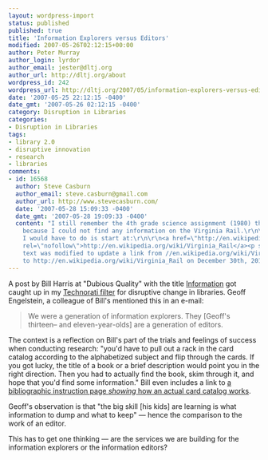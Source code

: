 ```yaml
---
layout: wordpress-import
status: published
published: true
title: 'Information Explorers versus Editors'
modified: 2007-05-26T02:12:15+00:00
author: Peter Murray
author_login: lyrdor
author_email: jester@dltj.org
author_url: http://dltj.org/about
wordpress_id: 242
wordpress_url: http://dltj.org/2007/05/information-explorers-versus-editors/
date: '2007-05-25 22:12:15 -0400'
date_gmt: '2007-05-26 02:12:15 -0400'
category: Disruption in Libraries
categories:
- Disruption in Libraries
tags:
- library 2.0
- disruptive innovation
- research
- libraries
comments:
- id: 16568
  author: Steve Casburn
  author_email: steve.casburn@gmail.com
  author_url: http://www.stevecasburn.com/
  date: '2007-05-28 15:09:33 -0400'
  date_gmt: '2007-05-28 19:09:33 -0400'
  content: "I still remember the 4th grade science assignment (1980) that I flunked
    because I could not find any information on the Virginia Rail.\r\n\r\nToday, all
    I would have to do is start at:\r\n\r\n<a href=\"http://en.wikipedia.org/wiki/Virginia_Rail\"
    rel=\"nofollow\">http://en.wikipedia.org/wiki/Virginia_Rail</a><p style=\"padding:0;margin:0;font-style:italic;\">The
    text was modified to update a link from //en.wikipedia.org/wiki/Virginia_Rail
    to http://en.wikipedia.org/wiki/Virginia_Rail on December 30th, 2010.</p>"
---
```

<p>A post by Bill Harris at "Dubious Quality" with the title <a href="http://dubiousquality.blogspot.com/2007/05/information.html" title="Dubious Quality: Information">Information</a> got caught up in my <a href="http://www.technorati.com/watchlists/rss.html?wid=393622" title="RSS Feed for Disruptive Change in Libraries">Technorati filter</a> for <span class="removed_link" title="http://technorati.com/search/%26quot%3Bdisruptive+change%26quot%3B+AND+%28libraries+OR+library%29">disruptive change in libraries</span>.  Geoff Engelstein, a colleague of Bill's mentioned this in an e-mail:</p>
<blockquote><p>We were a generation of information explorers. They [Geoff's thirteen&ndash; and eleven-year-olds] are a generation of editors.</p></blockquote>
<p>The context is a reflection on Bill's part of the trials and feelings of success when conducting research:  "you'd have to pull out a rack in the card catalog according to the alphabetized subject and flip through the cards. If you got lucky, the title of a book or a brief description would point you in the right direction. Then you had to actually find the book, skim through it, and hope that you'd find some information."  Bill even includes a link to <a href="http://www.usg.edu/galileo/skills/unit04/primer04_04.phtml" title="What is an online library catalog?">a bibliographic instruction page <em>showing</em> how an actual card catalog works</a>.</p>
<p>Geoff's observation is that "the big skill [his kids] are learning is what information to dump and what to keep" &mdash; hence the comparison to the work of an editor.</p>
<p>This has to get one thinking &mdash; are the services we are building for the information explorers or the information editors?</p>
